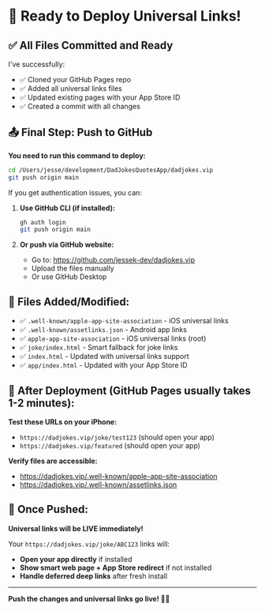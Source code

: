 # 🚀 Ready to Deploy Universal Links!

## ✅ All Files Committed and Ready

I've successfully:
- ✅ Cloned your GitHub Pages repo
- ✅ Added all universal links files
- ✅ Updated existing pages with your App Store ID
- ✅ Created a commit with all changes

## 📤 Final Step: Push to GitHub

**You need to run this command to deploy:**

```bash
cd /Users/jesse/development/DadJokesQuotesApp/dadjokes.vip
git push origin main
```

If you get authentication issues, you can:

1. **Use GitHub CLI (if installed):**
   ```bash
   gh auth login
   git push origin main
   ```

2. **Or push via GitHub website:**
   - Go to: https://github.com/jessek-dev/dadjokes.vip
   - Upload the files manually
   - Or use GitHub Desktop

## 📁 Files Added/Modified:

- ✅ `.well-known/apple-app-site-association` - iOS universal links
- ✅ `.well-known/assetlinks.json` - Android app links
- ✅ `apple-app-site-association` - iOS universal links (root)
- ✅ `joke/index.html` - Smart fallback for joke links
- ✅ `index.html` - Updated with universal links support
- ✅ `app/index.html` - Updated with your App Store ID

## 🧪 After Deployment (GitHub Pages usually takes 1-2 minutes):

**Test these URLs on your iPhone:**
- `https://dadjokes.vip/joke/test123` (should open your app)
- `https://dadjokes.vip/featured` (should open your app)

**Verify files are accessible:**
- https://dadjokes.vip/.well-known/apple-app-site-association
- https://dadjokes.vip/.well-known/assetlinks.json

## 🎉 Once Pushed:

**Universal links will be LIVE immediately!**

Your `https://dadjokes.vip/joke/ABC123` links will:
- **Open your app directly** if installed
- **Show smart web page + App Store redirect** if not installed
- **Handle deferred deep links** after fresh install

---

**Push the changes and universal links go live! 🔗✨**